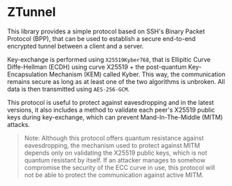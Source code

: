 # ZTunnel

This library provides a simple protocol based on SSH's Binary Packet Protocol (BPP), that can be used to establish a secure end-to-end encrypted tunnel between a client and a server.

Key-exchange is performed using `X25519Kyber768`, that is Ellipitic Curve Diffe-Hellman (ECDH) using curve X25519 + the post-quantum Key-Encapsulation Mechanism (KEM) called Kyber. This way, the communication remains secure as long as at least one of the two algorithms is unbroken. All data is then transmitted using `AES-256-GCM`. 

This protocol is useful to protect against eavesdropping and in the latest versions, it also includes a method to validate each peer's X25519 public keys during key-exchange, which can prevent Mand-In-The-Middle (MITM) attacks.

> Note: Although this protocol offers quantum resistance against eavesdropping, the mechanism used to protect against MITM depends only on validating the X25519 public keys, which is not quantum resistant by itself. If an attacker manages to somehow compromise the security of the ECC curve in use, this protocol will not be able to protect the communication against active MITM.
